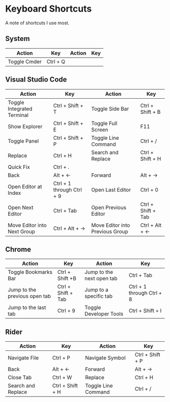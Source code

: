 # Keyboard Shortcuts
A note of shortcuts I use most.

## System
|Action                         |Key                       |Action                         |Key                       |
|-------------------------------|--------------------------|-------------------------------|--------------------------|
|Toggle Cmder                   |Ctrl + Q                  |


## Visual Studio Code
|Action                         |Key                       |Action                         |Key                       |
|-------------------------------|--------------------------|-------------------------------|--------------------------|
|Toggle Integrated Terminal     |Ctrl + Shift + T          |Toggle Side Bar                |Ctrl + Shift + B          |
|Show Explorer                  |Ctrl + Shift + E          |Toggle Full Screen             |F11                       |
|Toggle Panel                   |Ctrl + Shift + P          |Toggle Line Command            |Ctrl + /                  |
|Replace                        |Ctrl + H                  |Search and Replace             |Ctrl + Shift + H          |
|Quick Fix                      |Ctrl + .                  |
|Back                           |Alt + ←                   |Forward                        |Alt + →                   |
|Open Editor at Index           |Ctrl + 1 through Ctrl + 9 |Open Last Editor               |Ctrl + 0                  |
|Open Next Editor               |Ctrl + Tab                |Open Previous Editor           |Ctrl + Shift + Tab        |
|Move Editor into Next Group    |Ctrl + Alt + →            |Move Editor into Previous Group|Ctrl + Alt + ←            |

## Chrome
|Action                         |Key                       |Action                         |Key                       |
|-------------------------------|--------------------------|-------------------------------|--------------------------|
|Toggle Bookmarks Bar           |Ctrl + Shift +B           |Jump to the next open tab      |Ctrl + Tab                |
|Jump to the previous open tab  |Ctrl + Shift + Tab        |Jump to a specific tab         |Ctrl + 1 through Ctrl + 8 |
|Jump to the last tab           |Ctrl + 9                  |Toggle Developer Tools         |Ctrl + Shift + I          |

## Rider
|Action                         |Key                       |Action                         |Key                       |
|-------------------------------|--------------------------|-------------------------------|--------------------------|
|Navigate File                  |Ctrl + P                  |Navigate Symbol                |Ctrl + Shift + P          |
|Back                           |Alt + ←                   |Forward                        |Alt + →                   |
|Close Tab                      |Ctrl + W                  |Replace                        |Ctrl + H                  |
|Search and Replace             |Ctrl + Shift + H          |Toggle Line Command            |Ctrl + /                  |
